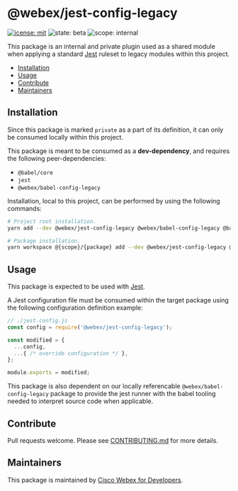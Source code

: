 # @webex/jest-config-legacy

[![icense: mit](https://img.shields.io/badge/License-MIT-blueviolet?style=flat-square)](https://github.com/webex/webex-js-sdk/blob/master/LICENSE)
![state: beta](https://img.shields.io/badge/State\-Beta-blue?style=flat-square)
![scope: internal](https://img.shields.io/badge/Scope-Internal-red?style=flat-square)

This package is an internal and private plugin used as a shared module when applying a standard [Jest](https://jestjs.io/) ruleset to legacy modules within this project.

* [Installation](#installation)
* [Usage](#usage)
* [Contribute](#contribute)
* [Maintainers](#maintainers)

## Installation

Since this package is marked `private` as a part of its definition, it can only be consumed locally within this project.

This package is meant to be consumed as a **dev-dependency**, and requires the following peer-dependencies:

* `@babel/core`
* `jest`
* `@webex/babel-config-legacy`

Installation, local to this project, can be performed by using the following commands:

```bash
# Project root installation.
yarn add --dev @webex/jest-config-legacy @webex/babel-config-legacy @babel/core jest

# Package installation.
yarn workspace @{scope}/{package} add --dev @webex/jest-config-legacy @webex/babel-config-legacy @babel/core jest
```

## Usage

This package is expected to be used with [Jest](https://jestjs.io/).

A Jest configuration file must be consumed within the target package using the following configuration definition example:

```js
// ./jest.config.js
const config = require('@webex/jest-config-legacy');

const modified = {
  ...config,
  ...{ /* override configuration */ },
};

module.exports = modified;
```

This package is also dependent on our locally referencable `@webex/babel-config-legacy` package to provide the jest runner with the babel tooling needed to interpret source code when applicable.

## Contribute

Pull requests welcome. Please see [CONTRIBUTING.md](https://github.com/webex/webex-js-sdk/blob/master/CONTRIBUTING.md) for more details.

## Maintainers

This package is maintained by [Cisco Webex for Developers](https://developer.webex.com/).

